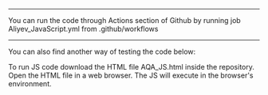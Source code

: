 --------
You can run the code through Actions section of Github by running job Aliyev_JavaScript.yml from .github/workflows

--------
You can also find another way of testing the code below:

To run JS code download the HTML file AQA_JS.html inside the repository.
Open the HTML file in a web browser. The JS will execute in the browser's environment.
